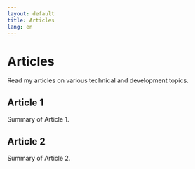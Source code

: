 ```yaml
---
layout: default
title: Articles
lang: en
---
```

# Articles

Read my articles on various technical and development topics.

## Article 1

Summary of Article 1.

## Article 2

Summary of Article 2.
